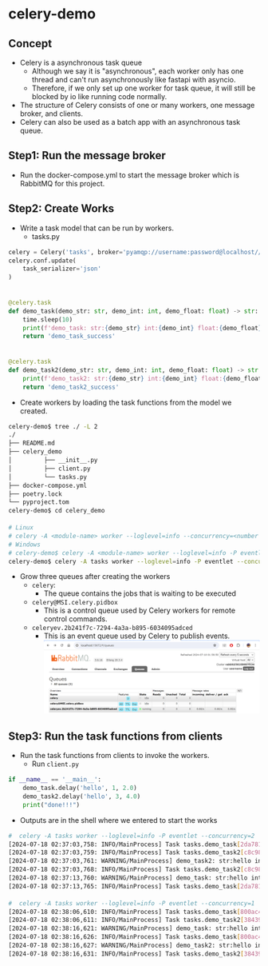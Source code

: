# celery-demo
## Concept
- Celery is a asynchronous task queue
  - Although we say it is "asynchronous", each worker only has one thread and can't run asynchronously like fastapi with asyncio.
  - Therefore, if we only set up one worker for task queue, it will still be blocked by io like running code normally.
- The structure of Celery consists of one or many workers, one message broker, and clients.
- Celery can also be used as a batch app with an asynchronous task queue.

## Step1: Run the message broker
- Run the docker-compose.yml to start the message broker which is RabbitMQ for this project.

## Step2: Create Works
- Write a task model that can be run by workers.
  - tasks.py
```python
celery = Celery('tasks', broker='pyamqp://username:password@localhost//')
celery.conf.update(
    task_serializer='json'
)


@celery.task
def demo_task(demo_str: str, demo_int: int, demo_float: float) -> str:
    time.sleep(10)
    print(f'demo_task: str:{demo_str} int:{demo_int} float:{demo_float}')
    return 'demo_task_success'


@celery.task
def demo_task2(demo_str: str, demo_int: int, demo_float: float) -> str:
    print(f'demo_task2: str:{demo_str} int:{demo_int} float:{demo_float}')
    return 'demo_task2_success'
```

- Create workers by loading the task functions from the model we created.
```sh
celery-demo$ tree ./ -L 2
./
├── README.md
├── celery_demo
│         ├── __init__.py
│         ├── client.py
│         └── tasks.py
├── docker-compose.yml
├── poetry.lock
└── pyproject.tom
celery-demo$ cd celery_demo

# Linux
# celery -A <module-name> worker --loglevel=info --concurrency=<number of workers>
# Windows
# celery-demo$ celery -A <module-name> worker --loglevel=info -P eventlet --concurrency=<number of workers>
celery-demo$ celery -A tasks worker --loglevel=info -P eventlet --concurrency=2
```

- Grow three queues after creating the workers
  - `celery`: 
    - The queue contains the jobs that is waiting to be executed
  - `celery@MSI.celery.pidbox`
    - This is a control queue used by Celery workers for remote control commands.
  - `celeryev.2b241f7c-7294-4a3a-b895-6034095adced`
    - This is an event queue used by Celery to publish events. 
![img.png](./doc/img.png)

## Step3: Run the task functions from clients
- Run the task functions from clients to invoke the workers.
  - Run `client.py`
```python
if __name__ == '__main__':
    demo_task.delay('hello', 1, 2.0)
    demo_task2.delay('hello', 3, 4.0)
    print("done!!!")
```

- Outputs are in the shell where we entered to start the works
```sh
#  celery -A tasks worker --loglevel=info -P eventlet --concurrency=2
[2024-07-18 02:37:03,758: INFO/MainProcess] Task tasks.demo_task[2da781bc-cef4-4583-b294-800fbced2991] received
[2024-07-18 02:37:03,759: INFO/MainProcess] Task tasks.demo_task2[c8c98008-1987-4f0f-a9d4-3dcfbf731976] received
[2024-07-18 02:37:03,761: WARNING/MainProcess] demo_task2: str:hello int:3 float:4.0
[2024-07-18 02:37:03,768: INFO/MainProcess] Task tasks.demo_task2[c8c98008-1987-4f0f-a9d4-3dcfbf731976] succeeded in 0.0s: 'demo_task2_success'
[2024-07-18 02:37:13,760: WARNING/MainProcess] demo_task: str:hello int:1 float:2.0
[2024-07-18 02:37:13,765: INFO/MainProcess] Task tasks.demo_task[2da781bc-cef4-4583-b294-800fbced2991] succeeded in 10.01600000000326s: 'demo_task_success'

#  celery -A tasks worker --loglevel=info -P eventlet --concurrency=1
[2024-07-18 02:38:06,610: INFO/MainProcess] Task tasks.demo_task[800ac4eb-b85a-4007-960d-e85e2341766e] received
[2024-07-18 02:38:06,611: INFO/MainProcess] Task tasks.demo_task2[38439a57-8dde-40fc-bf52-ef9b3ca5fe86] received
[2024-07-18 02:38:16,621: WARNING/MainProcess] demo_task: str:hello int:1 float:2.0
[2024-07-18 02:38:16,626: INFO/MainProcess] Task tasks.demo_task[800ac4eb-b85a-4007-960d-e85e2341766e] succeeded in 10.014999999984866s: 'demo_task_success'
[2024-07-18 02:38:16,627: WARNING/MainProcess] demo_task2: str:hello int:3 float:4.0
[2024-07-18 02:38:16,631: INFO/MainProcess] Task tasks.demo_task2[38439a57-8dde-40fc-bf52-ef9b3ca5fe86] succeeded in 0.0s: 'demo_task2_success'
```
